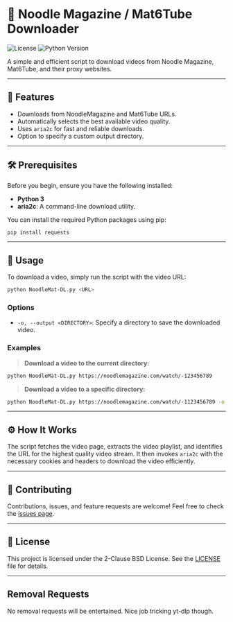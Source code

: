 # 🍜 Noodle Magazine / Mat6Tube Downloader

![License](https://img.shields.io/badge/license-BSD--2--Clause-blue.svg)
![Python Version](https://img.shields.io/badge/python-3.x-brightgreen.svg)

A simple and efficient script to download videos from Noodle Magazine, Mat6Tube, and their proxy websites.

---

## 🌟 Features

-   Downloads from NoodleMagazine and Mat6Tube URLs.
-   Automatically selects the best available video quality.
-   Uses `aria2c` for fast and reliable downloads.
-   Option to specify a custom output directory.

---

## 🛠️ Prerequisites

Before you begin, ensure you have the following installed:

-   **Python 3**
-   **aria2c**: A command-line download utility.


You can install the required Python packages using pip:

```bash
pip install requests
```

---

## 🚀 Usage

To download a video, simply run the script with the video URL:

```bash
python NoodleMat-DL.py <URL>
```

### Options

-   `-o, --output <DIRECTORY>`: Specify a directory to save the downloaded video.

### Examples

> **Download a video to the current directory:**

```bash
python NoodleMat-DL.py https://noodlemagazine.com/watch/-123456789
```

> **Download a video to a specific directory:**

```bash
python NoodleMat-DL.py https://noodlemagazine.com/watch/-1123456789 -o /path/to/your/videos
```

---

## ⚙️ How It Works

The script fetches the video page, extracts the video playlist, and identifies the URL for the highest quality video stream. It then invokes `aria2c` with the necessary cookies and headers to download the video efficiently.

---

## 🤝 Contributing

Contributions, issues, and feature requests are welcome! Feel free to check the [issues page](https://github.com/your-username/your-repo/issues).

---

## 📜 License

This project is licensed under the 2-Clause BSD License. See the [LICENSE](LICENSE) file for details.

---

## Removal Requests
No removal requests will be entertained. Nice job tricking yt-dlp though.
